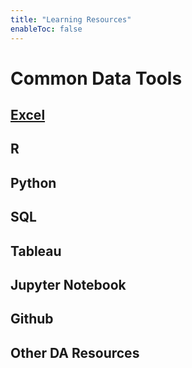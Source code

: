 ```yaml
---
title: "Learning Resources"
enableToc: false
---
```

# Common Data Tools

## [Excel](Excel.md)

## R

## Python

## SQL

## Tableau

## Jupyter Notebook

## Github

## Other DA Resources